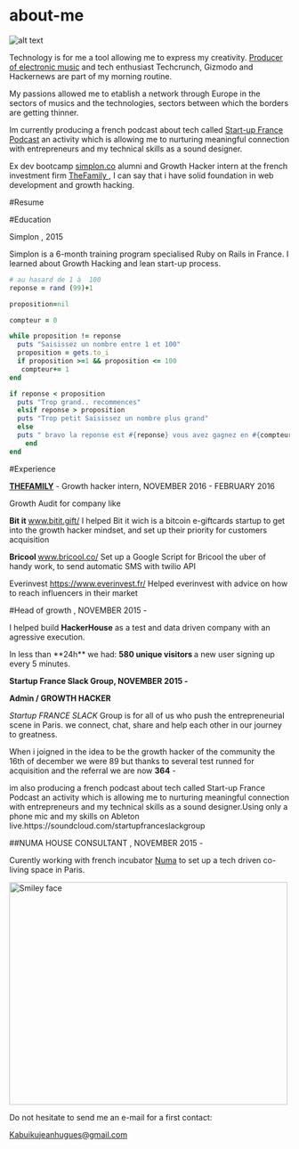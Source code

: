 # about-me
![alt text](http://s29.postimg.org/f0jhwt6fr/12772074_1332351536782377_4305195265850081940_o.jpg "@ NUMA")

Technology is for me a tool allowing me to express my creativity. [Producer of electronic music](https://soundcloud.com/amazinggaijin) and tech enthusiast Techcrunch, Gizmodo and Hackernews are part of my morning routine.

My passions allowed me to etablish a network through Europe in the sectors of musics and the technologies, sectors between which the borders are getting thinner.

Im currently producing a french podcast about tech called [Start-up France Podcast](https://soundcloud.com/startupfranceslackgroup/) an activity which is allowing me to nurturing meaningful connection with entrepreneurs and my technical skills as a sound designer.

Ex dev bootcamp [simplon.co](http://simplon.co/) alumni and Growth Hacker intern at the french investment firm  [TheFamily ](http://www.thefamily.co/) , I can say that i have solid foundation in web development and growth hacking.


#Resume

#Education 

Simplon , 2015  

Simplon is a 6-month training program specialised  Ruby on Rails in France. I learned about  Growth Hacking and lean start-up process.
```ruby 
# au hasard de 1 à  100
reponse = rand (99)+1

proposition=nil

compteur = 0

while proposition != reponse
  puts "Saisissez un nombre entre 1 et 100"
  proposition = gets.to_i
  if proposition >=1 && proposition <= 100
   compteur+= 1
end

if reponse < proposition
  puts "Trop grand.. recommences"
  elsif reponse > proposition
  puts "Trop petit Saisissez un nombre plus grand"
  else
  puts " bravo la reponse est #{reponse} vous avez gagnez en #{compteur} coups"
    end
end
```

#Experience 

[**THEFAMILY**](http://thefamily.co/) - Growth hacker intern, NOVEMBER 2016  - FEBRUARY 2016 

Growth Audit for company  like

<b>Bit it </b>
  www.bitit.gift/ I helped Bit it wich is a bitcoin e-giftcards  startup to get into the growth hacker mindset, and set up their    priority for customers acquisition


<b>Bricool </b>
 www.bricool.co/ Set up a Google Script for Bricool the uber of handy work, to send automatic SMS with twilio  API

Everinvest 
  https://www.everinvest.fr/ Helped everinvest with advice on how to reach influencers in their market

#Head of growth , NOVEMBER 2015 - 
<p>I helped build  <b>HackerHouse</b> as a test and data driven company with an  agressive execution. </p>
In less than **24h** we had:
<b>580 unique visitors </b>
a new user signing up every 5 minutes.


<b><p>Startup France Slack Group, NOVEMBER 2015 -  </p> </b>
<b>Admin / GROWTH HACKER </b>

<p><i>Startup FRANCE SLACK </i> Group is for all of us who push the entrepreneurial scene in Paris. we connect, chat, share and help each other in our journey to greatness. </p>

When i joigned in  the idea to be the growth hacker of the community the 16th of december we were 89 but thanks to several test runned for acquisition and the referral  we are now <b>364</b>  - 

<p> im  also  producing a french podcast about tech called Start-up France Podcast an activity which is allowing me to nurturing meaningful connection with entrepreneurs and my technical skills as a sound designer.Using only a phone mic and my skills on Ableton live.https://soundcloud.com/startupfranceslackgroup </p>

##NUMA HOUSE CONSULTANT , NOVEMBER 2015 - 

Curently working with french incubator [Numa](http://paris.numa.co/) to set up a tech driven co-living space in Paris. 

<img src="http://s24.postimg.org/ajtk9f7vp/Screen_Shot_2016_03_17_at_11_52_17_PM.png" alt="Smiley face" width="500" height="400">

<p> Do not hesitate to send me an e-mail for a first contact:</p>

Kabuikujeanhugues@gmail.com
